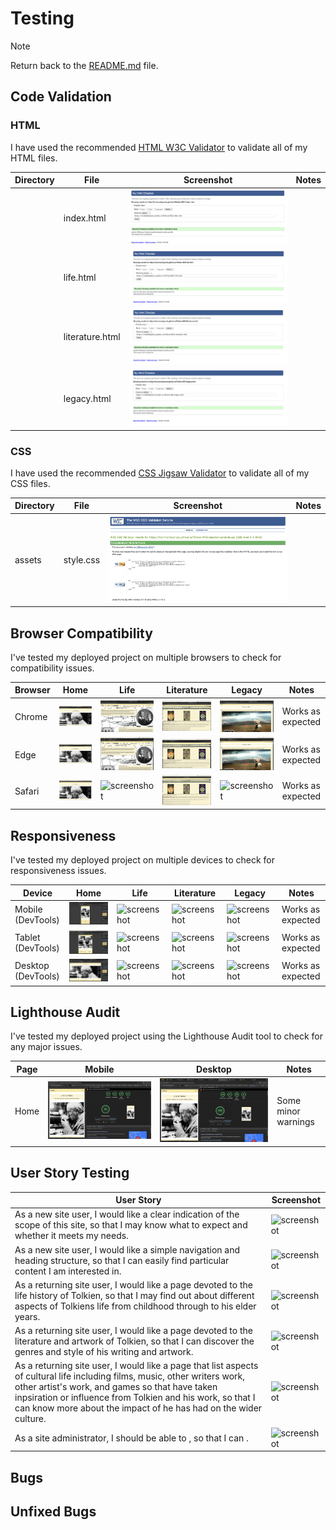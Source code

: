 # Testing

> [!NOTE]  
> Return back to the [README.md](README.md) file.

## Code Validation

### HTML

I have used the recommended [HTML W3C Validator](https://validator.w3.org) to validate all of my HTML files.

| Directory | File | Screenshot | Notes |
| --- | --- | --- | --- |
|  | index.html | ![screenshot](documentation/validation/screenshot-validator-index.html.png) | |
|  | life.html | ![screenshot](documentation/validation/screenshot-validator-life.png) | |
|  | literature.html | ![screenshot](documentation/validation/screenshot-validator-literature.png) | |
|  | legacy.html | ![screenshot](documentation/validation/screenshot-validator-legacy.png) | |

### CSS

I have used the recommended [CSS Jigsaw Validator](https://jigsaw.w3.org/css-validator) to validate all of my CSS files.

| Directory | File | Screenshot | Notes |
| --- | --- | --- | --- |
| assets | style.css | ![screenshot](documentation/validation/screenshot-validator-css.png) | |

## Browser Compatibility

I've tested my deployed project on multiple browsers to check for compatibility issues.

| Browser | Home | Life | Literature | Legacy | Notes |
| --- | --- | --- | --- | --- | --- |
| Chrome | ![screenshot](documentation/browser-compatability/screenshot-chrome-home.png) | ![screenshot](documentation/browser-compatability/screenshot-chrome-life.png) | ![screenshot](documentation/browser-compatability/screenshot-chrome-literature.png) | ![screenshot](documentation/browser-compatability/screenshot-chrome-legacy.png) | Works as expected |
| Edge | ![screenshot](documentation/browser-compatability/screenshot-edge-home.png) | ![screenshot](documentation/browser-compatability/screenshot-edge-life.png) | ![screenshot](documentation/browser-compatability/screenshot-edge-literature.png) | ![screenshot](documentation/browser-compatability/screenshot-edge-legacy.png) | Works as expected |
| Safari | ![screenshot](documentation/browser-compatability/screenshot-safari-home.png) | ![screenshot](documentation/browser-compatability/screenshot-safari-life.png) | ![screenshot](documentation/browser-compatability/screenshot-safari-literature.png) | ![screenshot](documentation/browser-compatability/screenshot-safari-legacy.png) | Works as expected |

## Responsiveness

I've tested my deployed project on multiple devices to check for responsiveness issues.

| Device | Home | Life | Literature | Legacy | Notes  |
| --- | --- | --- | --- | --- | --- |
| Mobile (DevTools) | ![screenshot](documentation/responsiveness/screenshot-responsive-home-mobile.png) | ![screenshot]() | ![screenshot]() | ![screenshot]() | Works as expected |
| Tablet (DevTools) | ![screenshot](documentation/responsiveness/screenshot-responsive-home-tablet.png) | ![screenshot]() | ![screenshot]() | ![screenshot]() | Works as expected |
| Desktop (DevTools) | ![screenshot](documentation/responsiveness/screenshot-responsive-home-desktop.png) | ![screenshot]() | ![screenshot]() | ![screenshot]() | Works as expected |

## Lighthouse Audit

I've tested my deployed project using the Lighthouse Audit tool to check for any major issues.

| Page | Mobile | Desktop | Notes |
| --- | --- | --- | --- |
| Home | ![screenshot](documentation/lighthouse-audit/screenshot-lighthouse-mobile.png) | ![screenshot](documentation/lighthouse-audit/screenshot-lighthouse-desktop.png) | Some minor warnings |

## User Story Testing

| User Story | Screenshot |
| --- | --- |
| As a new site user, I would like a clear indication of the scope of this site, so that I may know what to expect and whether it meets my needs. | ![screenshot]() |
| As a new site user, I would like a simple navigation and heading structure, so that I can easily find particular content I am interested in. | ![screenshot]() |
| As a returning site user, I would like a page devoted to the life history of Tolkien, so that I may find out about different aspects of Tolkiens life from childhood through to his elder years. | ![screenshot]() |
| As a returning site user, I would like a page devoted to the literature and artwork of Tolkien, so that I can discover the genres and style of his writing and artwork. | ![screenshot]() |
| As a returning site user, I would like a page that list aspects of cultural life including films, music, other writers work, other artist's work, and games so that have taken inpsiration or influence from Tolkien and his work, so that I can know more about the impact of he has had on the wider culture. | ![screenshot]() |
| As a site administrator, I should be able to , so that I can . | ![screenshot]() |

## Bugs

## Unfixed Bugs

